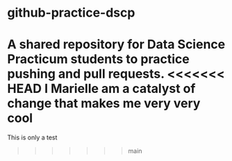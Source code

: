 # github-practice-dscp
A shared repository for Data Science Practicum students to practice pushing and pull requests.
<<<<<<< HEAD
I Marielle am a catalyst of change that makes me very very cool
=======

This is only a test
>>>>>>> main
